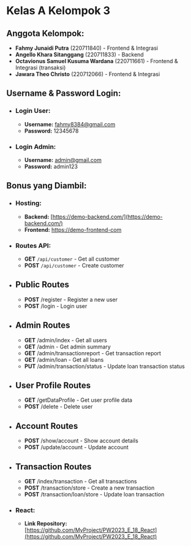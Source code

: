 # Kelas A Kelompok 3

## Anggota Kelompok:
- **Fahmy Junaidi Putra** (220711840) - Frontend & Integrasi
- **Angello Khara Sitanggang** (220711833) - Backend
- **Octavionus Samuel Kusuma Wardana** (220711661) - Frontend & Integrasi (transaksi)
- **Jawara Theo Christo** (220712066) - Frontend & Integrasi

## Username & Password Login:
- ### Login User:
  - **Username:** fahmy8384@gmail.com
  - **Password:** 12345678 

- ### Login Admin:
  - **Username:** admin@gmail.com  
  - **Password:** admin123 

## Bonus yang Diambil:
- ### Hosting:
  - **Backend:** [https://demo-backend.com/](https://demo-backend.com/)
  - **Frontend:** [https://demo-frontend-com](https://demo-frontend-com)

- ### Routes API:
  - **GET** `/api/customer` - Get all customer  
  - **POST** `/api/customer` - Create customer

- ## Public Routes
  - **POST** /register - Register a new user  
  - **POST** /login - Login user  

- ## Admin Routes
  - **GET** /admin/index - Get all users  
  - **GET** /admin - Get admin summary  
  - **GET** /admin/transactionreport - Get transaction report  
  - **GET** /admin/loan - Get all loans  
  - **PUT** /admin/transaction/status - Update loan transaction status  

- ## User Profile Routes
  - **GET** /getDataProfile - Get user profile data  
  - **POST** /delete - Delete user  

- ## Account Routes
  - **POST** /show/account - Show account details  
  - **POST** /update/account - Update account  

- ## Transaction Routes
  - **GET** /index/transaction - Get all transactions  
  - **POST** /transaction/store - Create a new transaction  
  - **POST** /transaction/loan/store - Update loan transaction

- ### React:
  - **Link Repository:** [https://github.com/MyProject/PW2023_E_18_React](https://github.com/MyProject/PW2023_E_18_React)
